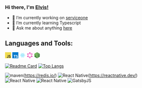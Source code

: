 ### Hi there, I'm [Elvis!](https://cheepion.github.io) 


- 🔭 I’m currently working on [serviceone](http://www.sogservice.com.cn/)
- 🌱 I’m currently learning Typescript
- 💬 Ask me about anything [here](https://github.com/cheepion/cheepion/issues)

**Languages and Tools:**  
---
<code><img height="20" src="https://raw.githubusercontent.com/github/explore/80688e429a7d4ef2fca1e82350fe8e3517d3494d/topics/javascript/javascript.png"></code>
<code><img height="20" src="https://raw.githubusercontent.com/github/explore/80688e429a7d4ef2fca1e82350fe8e3517d3494d/topics/typescript/typescript.png"></code>
<code><img height="20" src="https://raw.githubusercontent.com/github/explore/80688e429a7d4ef2fca1e82350fe8e3517d3494d/topics/react/react.png"></code>
<code><img height="20" src="https://raw.githubusercontent.com/github/explore/5c058a388828bb5fde0bcafd4bc867b5bb3f26f3/topics/graphql/graphql.png"></code>
<code><img height="20" src="https://raw.githubusercontent.com/github/explore/80688e429a7d4ef2fca1e82350fe8e3517d3494d/topics/nodejs/nodejs.png"></code>   

[![Readme Card](https://github-readme-stats.vercel.app/api/pin/?username=cheepion&repo=isnan)](https://github.com/anuraghazra/github-readme-stats)
[![Top Langs](https://github-readme-stats.vercel.app/api/top-langs/?username=cheepion&layout=compact&show_icons=true&theme=buefy)](https://github.com/anuraghazra/github-readme-stats)

![maven](https://img.shields.io/badge/Redis-5.0+-yellow.svg)(https://redis.io/)
![React Native](https://img.shields.io/badge/RN-used-blue+-blue.svg)(https://reactnative.dev/)
<img alt="React Native" src="https://img.shields.io/badge/RN-used-blue+-blue.svg">
<img alt="React Native" src="https://img.shields.io/badge/RN-used-blue.svg">
<img alt="GatsbyJS" src="https://img.shields.io/badge/GatsbyJS-%E2%98%85%E2%98%85%E2%98%85%E2%98%85%E2%98%86-brightgreen+-green.svg">

